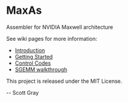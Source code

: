 # MaxAs
Assembler for NVIDIA Maxwell architecture

See wiki pages for more information:

- [Introduction](https://github.com/NervanaSystems/maxas/wiki/Introduction)
- [Getting Started](https://github.com/NervanaSystems/maxas/wiki/Getting-Started)
- [Control Codes](https://github.com/NervanaSystems/maxas/wiki/Control-Codes)
- [SGEMM walkthrough](https://github.com/NervanaSystems/maxas/wiki/SGEMM)

This project is released under the MIT License.

-- Scott Gray
